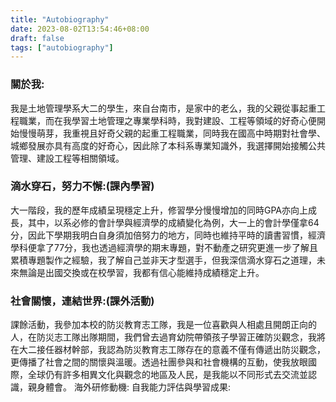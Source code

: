 ```yaml
---
title: "Autobiography"
date: 2023-08-02T13:54:46+08:00
draft: false
tags: ["autobiography"]
---
```



### 關於我:
  我是土地管理學系大二的學生，來自台南市，是家中的老么，我的父親從事起重工程職業，而在我學習土地管理之專業學科時，我對建設、工程等領域的好奇心便開始慢慢萌芽，我重視且好奇父親的起重工程職業，同時我在國高中時期對社會學、城鄉發展亦具有高度的好奇心，因此除了本科系專業知識外，我選擇開始接觸公共管理、建設工程等相關領域。



### 滴水穿石，努力不懈:(課內學習)
  大一階段，我的歷年成績呈現穩定上升，修習學分慢慢增加的同時GPA亦向上成長，其中，以系必修的會計學與經濟學的成績變化為例，大一上的會計學僅拿64分，因此下學期我明白自身須加倍努力的地方，同時也維持平時的讀書習慣，經濟學科便拿了77分，我也透過經濟學的期末專題，對不動產之研究更進一步了解且累積專題製作之經驗，我了解自己並非天才型選手，但我深信滴水穿石之道理，未來無論是出國交換或在校學習，我都有信心能維持成績穩定上升。

### 社會關懷，連結世界:(課外活動)
  課餘活動，我參加本校的防災教育志工隊，我是一位喜歡與人相處且開朗正向的人，在防災志工隊出隊期間，我們曾去過育幼院帶領孩子學習正確防災觀念，我將在大二接任器材幹部，我認為防災教育志工隊存在的意義不僅有傳遞出防災觀念，更傳播了社會之間的關懷與溫暖。透過社團參與和社會機構的互動，使我放眼國際，全球仍有許多相異文化與觀念的地區及人民，是我能以不同形式去交流並認識，親身體會。
海外研修動機:
自我能力評估與學習成果:
